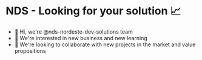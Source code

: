 # NDS - Looking for your solution 📈

- 👋 Hi, we're @nds-nordeste-dev-solutions team
- 👀 We're interested in new business and new learning
- 💞️ We're looking to collaborate with new projects in the market and value propositions
